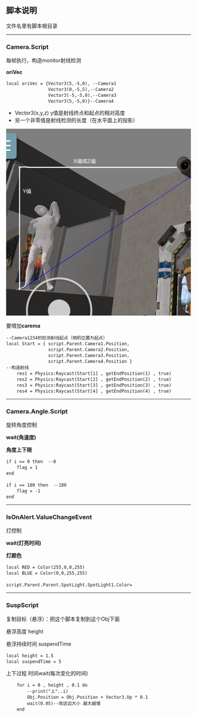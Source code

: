 ## 脚本说明

文件名里有脚本根目录







------

### Camera.Script

每帧执行，构造monitor射线检测

**oriVec**

```
local oriVec = {Vector3(5,-5,0), --Camera1
				Vector3(0,-5,5),--Camera2
				Vector3(-5,-5,0),--Camera3
				Vector3(5,-5,0)}--Camera4
```

+ Vector3(x,y,z) y值是射线终点和起点的相对高度
+ 另一个非零值是射线检测的长度（在水平面上的投影）

![图片](https://github.com/Domotono/2020LLS_GameJam/blob/master/code_learn/%24TB_7%5DXL_FRUH24WM%7B%604Y%400.png)







要增加**carema**

```
--Camera1234的检测射线起点（相机位置为起点）
local Start = { script.Parent.Camera1.Position,
				script.Parent.Camera2.Position,
				script.Parent.Camera3.Position,
				script.Parent.Camera4.Position } 
--构造射线
	res1 = Physics:Raycast(Start[1] , getEndPosition(1) , true)
	res2 = Physics:Raycast(Start[2] , getEndPosition(2) , true)
	res3 = Physics:Raycast(Start[3] , getEndPosition(3) , true)
	res4 = Physics:Raycast(Start[4] , getEndPosition(4) , true)

```











------

### Camera.Angle.Script

旋转角度控制

**wait(角速度)**

**角度上下限**

```
if i == 0 then  --0
	flag = 1 
end
		
if i == 180 then  --180
	flag = -1 
end
```











------

### IsOnAlert.ValueChangeEvent

灯控制

**wait(灯亮时间)**

**灯颜色**

```
local RED = Color(255,0,0,255)
local BLUE = Color(0,0,255,255)

script.Parent.Parent.SpotLight.SpotLight1.Color=
```

------

### SuspScript

复制目标（悬浮）：把这个脚本复制到这个Obj下面

悬浮高度  height

悬浮持续时间 suspendTime

```
local height = 1.5 
local suspendTime = 5 
```

上下过程 时间wait(每次变化的时间)
```
	for i = 0 , height , 0.1 do 
		--print("上"..i)
		Obj.Position = Obj.Position + Vector3.Up * 0.1
		wait(0.05)--改这边大小 越大越慢
	end
```

